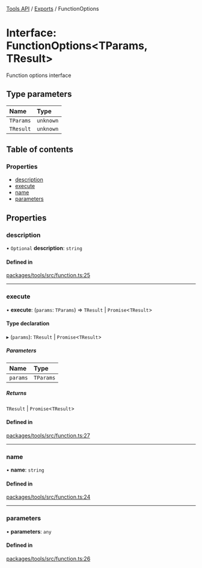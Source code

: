<!-- 
 ⚠️  AUTO-GENERATED FILE - DO NOT EDIT MANUALLY
 This file is automatically generated by scripts/docs-generator.js
 To make changes, edit the source TypeScript files or update the generator script
-->

[Tools API](../../) / [Exports](../modules) / FunctionOptions

# Interface: FunctionOptions\<TParams, TResult\>

Function options interface

## Type parameters

| Name | Type |
| :------ | :------ |
| `TParams` | `unknown` |
| `TResult` | `unknown` |

## Table of contents

### Properties

- [description](FunctionOptions#description)
- [execute](FunctionOptions#execute)
- [name](FunctionOptions#name)
- [parameters](FunctionOptions#parameters)

## Properties

### description

• `Optional` **description**: `string`

#### Defined in

[packages/tools/src/function.ts:25](https://github.com/woojubb/robota/blob/b0cf7aa96e615a2c6055b8b6239ad3905ce992d6/packages/tools/src/function.ts#L25)

___

### execute

• **execute**: (`params`: `TParams`) => `TResult` \| `Promise`\<`TResult`\>

#### Type declaration

▸ (`params`): `TResult` \| `Promise`\<`TResult`\>

##### Parameters

| Name | Type |
| :------ | :------ |
| `params` | `TParams` |

##### Returns

`TResult` \| `Promise`\<`TResult`\>

#### Defined in

[packages/tools/src/function.ts:27](https://github.com/woojubb/robota/blob/b0cf7aa96e615a2c6055b8b6239ad3905ce992d6/packages/tools/src/function.ts#L27)

___

### name

• **name**: `string`

#### Defined in

[packages/tools/src/function.ts:24](https://github.com/woojubb/robota/blob/b0cf7aa96e615a2c6055b8b6239ad3905ce992d6/packages/tools/src/function.ts#L24)

___

### parameters

• **parameters**: `any`

#### Defined in

[packages/tools/src/function.ts:26](https://github.com/woojubb/robota/blob/b0cf7aa96e615a2c6055b8b6239ad3905ce992d6/packages/tools/src/function.ts#L26)
